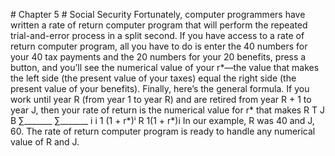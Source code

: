 \# Chapter 5 # Social Security Fortunately, computer programmers have written a rate of return computer program that will perform the repeated trial-and-error process in a split second. If you have access to a rate of return computer program, all you have to do is enter the 40 numbers for your 40 tax payments and the 20 numbers for your 20 benefits, press a button, and you’ll see the numerical value of your r\*—the value that makes the left side (the present value of your taxes) equal the right side (the present value of your benefits). Finally, here’s the general formula. If you work until year R (from year 1 to year R) and are retired from year R + 1 to year J, then your rate of return is the numerical value for r\* that makes R T J B ∑\_\_\_\_\_\_\_ ∑\_\_\_\_\_\_\_ i i 1 (1 + r\*)ⁱ R 1(1 + r\*)i In our example, R was 40 and J, 60. The rate of return computer program is ready to handle any numerical value of R and J.